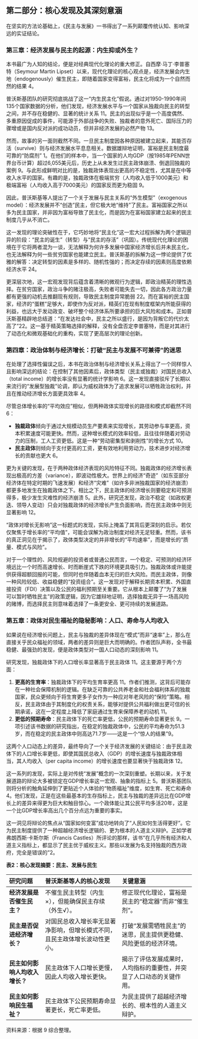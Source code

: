 ## **第二部分：核心发现及其深刻意涵**

在坚实的方法论基础上，《民主与发展》一书得出了一系列颠覆传统认知、影响深远的实证结论。

### **第三章：经济发展与民主的起源：内生抑或外生？**

本书最广为人知的结论，便是对经典现代化理论的重大修正。自西摩·马丁·李普塞特（Seymour Martin Lipset）以来，现代化理论的核心观点是，经济发展会内生地（endogenously）催生民主，即随着国家变得富裕，民主化将成为一个自然而然的结果 4。

普沃斯基团队的研究彻底挑战了这一“内生民主化”假说。通过对1950-1990年间135个国家数据的分析，他们发现，经济发展水平与一个国家从独裁向民主的转型之间，并不存在稳健的、显著的统计关系 11。民主的出现似乎是一个高度偶然、多重原因促成的事件，可能源于外部战争的失败、独裁者的意外死亡、国际压力的骤增或是国内反对派的成功动员，但并非经济发展的必然产物 13。

然而，故事的另一面则截然不同。一旦民主制度因各种原因被建立起来，其能否存活（survive）则与经济发展水平息息相关。数据雄辩地证明，富裕是民主制度最可靠的“防腐剂” 1。在他们的样本中，当一个国家的人均GDP（按1985年PENN世界台币计算）超过6,055美元后，历史上从未发生过民主政体崩溃、倒退回独裁的案例 9。与此形成鲜明对比的是，独裁政体表现出更高的不稳定性，尤其是在中等收入水平的国家。有趣的是，独裁政体在极端贫穷（人均收入低于1000美元）和极端富裕（人均收入高于7000美元）的国家反而更为稳固 9。

因此，普沃斯基等人提出了一个关于发展与民主关系的“外生模型”（exogenous model）：经济发展并不“创造”民主，但它极大地“维持”了民主。富裕国家之所以多为民主国家，并非因为富裕导致了民主化，而是因为在富裕国家建立起来的民主制度几乎从不消亡。

这一发现的理论突破性在于，它巧妙地将“民主化”这一宏大过程拆解为两个逻辑迥异的阶段：“民主的诞生”（转型）与“民主的存活”（巩固）。传统现代化理论的困境在于它将两者混为一谈，无法解释为何许多发展中国家经济增长后并未民主化，也无法解释为何一些贫穷国家也能建立民主。普沃斯基的拆解为这一悖论提供了优雅的解答：决定转型的因素是多样的、随机性强的；而决定存续的因素则高度依赖经济水平 24。

更深层次地，这一宏观发现背后蕴含着清晰的微观行为逻辑，即政治精英的理性选择。在贫穷国家，政治斗争的赌注极高，失败者可能失去一切，因此各方政治力量都有更强的动机去推翻现有规则，导致民主制度异常脆弱 22。而在富裕的民主国家，经济的“蛋糕”足够大，即使作为反对派，精英们在现有制度框架内所能获得的利益，也远大于发动政变、破坏整个经济体系所要承担的巨大风险和成本。正如普沃斯基精辟地总结道：“在发达社会中，民主之所以盛行，是因为背叛它的代价太高了”22。这一基于精英策略选择的解释，没有全盘否定李普塞特，而是对其进行了动态化和微观基础化的重构，实现了更高层次的理论创新。

### **第四章：政治体制与经济增长：打破“民主与发展不可兼得”的迷思**

在处理了选择性偏误之后，本书在政治体制与经济增长关系上得出了一个同样惊人且影响深远的结论：在控制了其他因素后，政体类型（民主或独裁）对国民总收入（total income）的增长率没有显著的统计学影响 6。这一发现直接驳斥了长期以来流行的“发展型独裁”论调，即认为威权政体为了追求发展可以牺牲政治权利，并且在推动经济增长方面更具效率 4。

尽管总体增长率的“平均效应”相似，但两种政体实现增长的路径和模式却截然不同 6：

* **独裁政体**倾向于通过大规模动员生产要素来实现增长，其劳动参与率更高，资本积累速度可能更快。然而，这种增长模式的效率较低，且往往伴随着对劳动力的压制，工人工资更低。这是一种“劳动密集型和剥削性”的增长方式 10。  
* **民主政体**则倾向于支付更高的工资，更有效地利用劳动力，技术进步对经济增长的贡献也更大 6。

更为关键的发现，在于两种政体经济表现的风险特征不同。独裁政体的经济增长表现出极高的方差（variance），即波动性极大。世界上的经济“奇迹”（如东亚部分经济体在特定时期的飞速发展）和经济“灾难”（如许多非洲独裁国家的经济崩溃）都更多地发生在独裁政体之下。相比之下，民主政体的经济增长则要稳定和可预测得多，极少发生灾难性的经济崩溃 5。此外，研究还发现，政治不稳定（如政权更迭、领导人变动）只会对独裁政体的经济增长产生负面影响，而在民主政体中则无显著影响 12。

“政体对增长无影响”这一标题式的发现，实际上掩盖了其背后更深刻的启示。若仅仅聚焦于增长率的“平均值”，可能会误解为政治制度对经济无足轻重。然而，该书的真正洞见在于揭示了，政体类型决定的并非增长的“平均速率”，而是增长的“质量、模式与风险”。

对于一个理性的、风险规避的投资者或普通公民而言，一个稳定、可预测的经济环境远比一个时而高速增长、时而断崖式下跌的环境更具吸引力。独裁政体或许能提供获得超额回报的可能，但同时也伴随着血本无归的巨大风险。而民主政体，则像一种风险较低、收益稳健的“投资组合”。这一发现对于解释长期资本积累、外国直接投资（FDI）决策以及公民的福利预期至关重要。它从根本上颠覆了“为了发展可以暂时牺牲民主”的政策逻辑，因为它雄辩地证明，选择独裁无异于一场高风险的赌博，而选择民主则意味着选择了一条更安全、更可持续的发展道路。

### **第五章：政体对民生福祉的隐秘影响：人口、寿命与人均收入**

如果说在经济增长问题上，民主与独裁的差异体现在“模式”而非“速率”上，那么在直接关乎民众福祉的领域，两者的差异则是巨大而明确的。作者团队声称，全书最稳健、最强劲的发现，便是政体类型对一国人口动态的深刻影响 11。

研究发现，独裁政体下的人口增长率显著高于民主政体 11。这主要源于两个方面：

1. **更高的生育率**：独裁政体下的平均生育率更高 11。作者们推测，这背后可能存在一种社会保障机制的逻辑。在缺乏可靠的公共养老金和社会福利体系的独裁国家，民众更倾向于将生育更多子女作为一种应对年老风险的“保险”策略。相反，民主政体由于其制度化的权责关系，能够对提供公共福利做出更可信的长期承诺，这在一定程度上降低了家庭通过生育来保障养老的动机 11。 
2. **更低的预期寿命**：民主政体下的死亡率更低，公民的预期寿命显著更长 9。一项引述该书数据的研究指出，在稳定的独裁政体中，公民的平均寿命为51.3岁，而在稳定的民主政体中则高达71.7岁——这是一个“惊人的结果”9。

这两个人口动态上的差异，最终导向了一个关于经济发展的关键结论：由于民主政体下的人口增长率更低，即使其国民总收入（GDP）的增长速度与独裁政体相当，其人均收入（per capita income）的增长速度也要显著快于独裁政体 12。

这一系列的发现，实际上是对传统“发展”概念的一次深刻重塑。长期以来，关于发展道路的辩论大多被锁定在GDP增长率这一宏观、抽象的指标上 5。普沃斯基团队则将分析的触角延伸到了更贴近个人体验的“物质福祉”维度，如生育、死亡和寿命 4。他们发现，正是在这些最基本的生存指标上，民主与独裁的差异远比在GDP增长上的差异来得更为巨大和触目惊心。一个政体能让其公民平均多活20年，这是一个比GDP增长率高出几个百分点远为重要的事实。

这一洞见将辩论的焦点从“国家如何变富”成功地转向了“人民如何生活得更好”。它为民主制度提供了一种超越经济增长逻辑的、更为根本的人道主义辩护。正如学者弗朗西斯·卡斯尔斯（Francis Castles）所评论的那样，该书“在几乎所有经济和人道主义指标上，都显示了民主优于威权主义。那些以发展为名支持独裁的西方政府，完全是错误的”2。

**表2：核心发现摘要：民主、发展与民生**

| 研究问题 | 普沃斯基等人的核心发现 | 关键意涵 |
| :---- | :---- | :---- |
| **经济发展是否催生民主？** | 不催生民主转型（内生×），但能确保民主存续（外生√）。 | 修正现代化理论，富裕是民主的“稳定器”而非“催生剂”。 |
| **民主是否促进经济增长？** | 对国民总收入增长率无显著净影响，但增长模式不同，且民主政体增长波动性更小。 | 打破“发展需牺牲民主”的迷思，民主提供更稳健、风险更低的经济环境。 |
| **民主如何影响人均收入增长？** | 民主政体下人口增长更慢，因此人均收入增长更快。 | 揭示了评估发展成果时，人均指标的重要性，并突显了人口动态的关键作用。 |
| **民主如何影响民生福祉？** | 民主政体下公民预期寿命显著更长，死亡率更低。 | 为民主提供了超越经济增长的、根本性的人道主义辩护。 |

资料来源：根据 9 综合整理。



